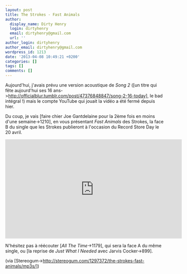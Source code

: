 ```yaml
---
layout: post
title: The Strokes - Fast Animals
author:
  display_name: Dirty Henry
  login: dirtyhenry
  email: dirtyhenry@gmail.com
  url: ''
author_login: dirtyhenry
author_email: dirtyhenry@gmail.com
wordpress_id: 1213
date: '2013-04-08 10:49:21 +0200'
categories: []
tags: []
comments: []
---
```

Aujourd'hui, j'avais prévu une version acoustique de *Song 2* ([un titre qui fête aujourd'hui ses 16 ans->http://officialblur.tumblr.com/post/47376848847/song-2-16-today], le bad intégral !) mais le compte YouTube qui jouait la vidéo a été fermé depuis hier.

Du coup, je vais [faire chier Joe Gantdelaine pour la 2ème fois en moins d'une semaine->1210], en vous présentant *Fast Animals* des Strokes, la face B du single que les Strokes publieront à l'occasion du Record Store Day le 20 avril.

<iframe width="560" height="315" src="http://www.youtube.com/embed/zMHEvVyb2Pg" frameborder="0" allowfullscreen></iframe>

N'hésitez pas à réécouter [*All The Time*->1179], qui sera la face A du même single, ou [la reprise de *Just What I Needed* avec Jarvis Cocker->899].

(via [Stereogum->http://stereogum.com/1297372/the-strokes-fast-animals/mp3s/])
